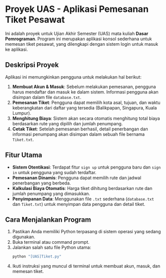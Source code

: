 # Proyek UAS - Aplikasi Pemesanan Tiket Pesawat
Ini adalah proyek untuk Ujian Akhir Semester (UAS) mata kuliah **Dasar Pemrograman**. Program ini merupakan aplikasi konsol sederhana untuk memesan tiket pesawat, yang dilengkapi dengan sistem login untuk masuk ke aplikasi.

## Deskripsi Proyek
Aplikasi ini memungkinkan pengguna untuk melakukan hal berikut:
1.  **Membuat Akun & Masuk**: Sebelum melakukan pemesanan, pengguna harus mendaftar dan masuk ke dalam sistem. Informasi pengguna akan disimpan dalam file `database.txt`.
2.  **Pemesanan Tiket**: Pengguna dapat memilih kota asal, tujuan, dan waktu keberangkatan dari daftar yang tersedia (Balikpapan, Singapura, Kuala Lumpur).
3.  **Menghitung Biaya**: Sistem akan secara otomatis menghitung total biaya berdasarkan rute yang dipilih dan jumlah penumpang.
4.  **Cetak Tiket**: Setelah pemesanan berhasil, detail penerbangan dan informasi penumpang akan disimpan dalam sebuah file bernama `Tiket.txt`.

## Fitur Utama
* **Sistem Otentikasi**: Terdapat fitur `sign up` untuk pengguna baru dan `sign in` untuk pengguna yang sudah terdaftar.
* **Pemesanan Dinamis**: Pengguna dapat memilih rute dan jadwal penerbangan yang berbeda.
* **Kalkulasi Biaya Otomatis**: Harga tiket dihitung berdasarkan rute dan jumlah penumpang yang dimasukkan.
* **Penyimpanan Data**: Menggunakan file `.txt` sederhana (`database.txt` dan `Tiket.txt`) untuk menyimpan data pengguna dan detail tiket.

## Cara Menjalankan Program
1.  Pastikan Anda memiliki Python terpasang di sistem operasi yang sedang digunakan.
2.  Buka terminal atau command prompt.
3.  Jalankan salah satu file Python utama:
    ```bash
    python "[UAS]Tiket.py"
    ```
4.  Ikuti instruksi yang muncul di terminal untuk membuat akun, masuk, dan memesan tiket.
